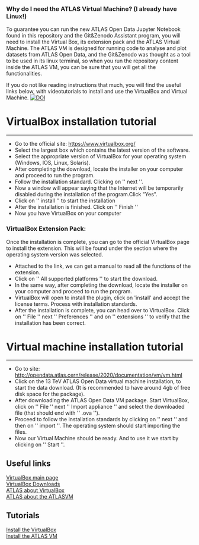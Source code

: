 ### Why do I need the ATLAS Virtual Machine? (I already have Linux!)
To guarantee you can run the new ATLAS Open Data Jupyter Notebook found in this repository and the Git&Zenodo Assistant program, you will need to install the Virtual Box, its extension pack and the ATLAS Virtual Machine. The ATLAS VM is designed for running code to analyse and plot datasets from ATLAS Open Data, and the Git&Zenodo was thought as a tool to be used in its linux terminal, so when you run the repository content inside the ATLAS VM, you can be sure that you will get all the functionalities.  
  
If you do not like reading instructions that much, you will find the useful links below, with videotutorials to install and use the VirtualBox and Virtual Machine.
[![DOI](https://zenodo.org/badge/DOI/10.5281/zenodo.3629875.svg)](https://doi.org/10.5281/zenodo.3629875)


# VirtualBox installation tutorial
* * *

* Go to the official site: https://www.virtualbox.org/
* Select the largest box which contains the latest version of the software.
* Select the appropriate version of VirtualBox for your operating system (Windows, IOS, Linux, Solaris).
* After completing the download, locate the installer on your computer and proceed to run the program.
* Follow the installation standard. Clicking on '' next ''.
* Now a window will appear saying that the Internet will be temporarily disabled during the installation of the program.Click "Yes".
* Click on '' install '' to start the installation
* After the installation is finished. Click on '' Finish ''
* Now you have VirtualBox on your computer  

### VirtualBox Extension Pack:
  
Once the installation is complete, you can go to the official VirtualBox page to install the extension. This will be found under the section where the operating system version was selected.
* Attached to the link, we can get a manual to read all the functions of the extension.
* Click on '' All supported platforms '' to start the download.
* In the same way, after completing the download, locate the installer on your computer and proceed to run the program.
* VirtualBox will open to install the plugin, click on 'install' and accept the license terms. Process with installation standards.
* After the installation is complete, you can head over to VirtualBox. Click on '' File '' next '' Preferences '' and on '' extensions '' to verify that the installation has been correct.


# Virtual machine installation tutorial
* * *

* Go to site: http://opendata.atlas.cern/release/2020/documentation/vm/vm.html
* Click on the 13 TeV ATLAS Open Data virtual machine installation, to start the data download. (It is recommended to have around 4gb of free disk space for the package).
* After downloading the ATLAS Open Data VM package. Start VirtualBox, click on '' File ''  next  '' Import appliance '' and select the downloaded file (that should end with '' .ova '').
* Proceed to follow the installation standards by clicking on '' next '' and then on '' import ''. The operating system should start importing the files.
* Now our Virtual Machine should be ready. And to use it we start by clicking on '' Start ''.

## Useful links

[VirtualBox main page](https://www.virtualbox.org/)  
[VirtualBox Downloads](https://www.virtualbox.org/wiki/Downloads)  
[ATLAS about VirtualBox](http://opendata.atlas.cern/release/2020/documentation/vm/vb.html)  
[ATLAS about the ATLASVM](http://opendata.atlas.cern/release/2020/documentation/vm/vm.html)

## Tutorials
  
[Install the VirtualBox](https://videos.cern.ch/record/2715259)  
[Install the ATLAS VM](https://videos.cern.ch/record/2715260)

